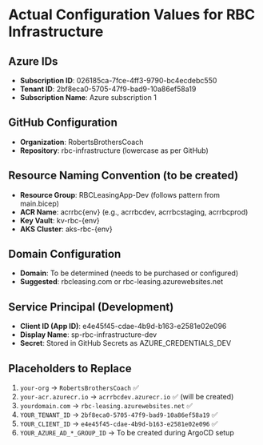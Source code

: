 # Actual Configuration Values for RBC Infrastructure

## Azure IDs
- **Subscription ID**: 026185ca-7fce-4ff3-9790-bc4ecdebc550
- **Tenant ID**: 2bf8eca0-5705-47f9-bad9-10a86ef58a19
- **Subscription Name**: Azure subscription 1

## GitHub Configuration
- **Organization**: RobertsBrothersCoach
- **Repository**: rbc-infrastructure (lowercase as per GitHub)

## Resource Naming Convention (to be created)
- **Resource Group**: RBCLeasingApp-Dev (follows pattern from main.bicep)
- **ACR Name**: acrrbc{env} (e.g., acrrbcdev, acrrbcstaging, acrrbcprod)
- **Key Vault**: kv-rbc-{env}
- **AKS Cluster**: aks-rbc-{env}

## Domain Configuration
- **Domain**: To be determined (needs to be purchased or configured)
- **Suggested**: rbcleasing.com or rbc-leasing.azurewebsites.net

## Service Principal (Development)
- **Client ID (App ID)**: e4e45f45-cdae-4b9d-b163-e2581e02e096
- **Display Name**: sp-rbc-infrastructure-dev
- **Secret**: Stored in GitHub Secrets as AZURE_CREDENTIALS_DEV

## Placeholders to Replace
1. `your-org` → `RobertsBrothersCoach` ✅
2. `your-acr.azurecr.io` → `acrrbcdev.azurecr.io` ✅ (will be created)
3. `yourdomain.com` → `rbc-leasing.azurewebsites.net` ✅
4. `YOUR_TENANT_ID` → `2bf8eca0-5705-47f9-bad9-10a86ef58a19` ✅
5. `YOUR_CLIENT_ID` → `e4e45f45-cdae-4b9d-b163-e2581e02e096` ✅
6. `YOUR_AZURE_AD_*_GROUP_ID` → To be created during ArgoCD setup